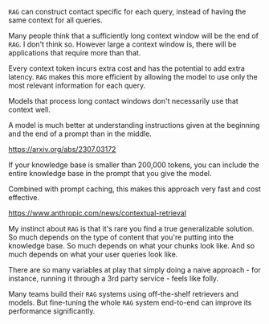 `RAG` can construct contact specific for each query, instead of having the same context for all queries.

Many people think that a sufficiently long context window will be the end of `RAG`. I don't think so. However large a context window is, there will be applications that require more than that.

Every context token incurs extra cost and has the potential to add extra latency. `RAG` makes this more efficient by allowing the model to use only the most relevant information for each query.

Models that process long contact windows don't necessarily use that context well.

A model is much better at understanding instructions given at the beginning and the end of a prompt than in the middle.

https://arxiv.org/abs/2307.03172

If your knowledge base is smaller than 200,000 tokens, you can include the entire knowledge base in the prompt that you give the model.

Combined with prompt caching, this makes this approach very fast and cost effective.

https://www.anthropic.com/news/contextual-retrieval

My instinct about `RAG` is that it's rare you find a true generalizable solution. So much depends on the type of content that you're putting into the knowledge base. So much depends on what your chunks look like. And so much depends on what your user queries look like.

There are so many variables at play that simply doing a naive approach - for instance, running it through a 3rd party service - feels like folly.

Many teams build their `RAG` systems using off-the-shelf retrievers and models. But fine-tuning the whole `RAG` system end-to-end can improve its performance significantly.
